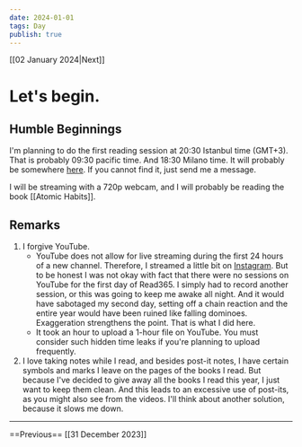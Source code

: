 ```yaml
---
date: 2024-01-01
tags: Day
publish: true
---
```


[[02 January 2024|Next]]

# Let's begin.

## Humble Beginnings

I'm planning to do the first reading session at 20:30 Istanbul time (GMT+3). That is probably 09:30 pacific time. And 18:30 Milano time. It will probably be somewhere [here](https://www.youtube.com/@read365org). If you cannot find it, just send me a message.

I will be streaming with a 720p webcam, and I will probably be reading the book [[Atomic Habits]].

## Remarks

1. I forgive YouTube.
	- YouTube does not allow for live streaming during the first 24 hours of a new channel. Therefore, I streamed a little bit on [Instagram](https://instagram.com/read365org). But to be honest I was not okay with fact that there were no sessions on YouTube for the first day of Read365. I simply had to record another session, or this was going to keep me awake all night. And it would have sabotaged my second day, setting off a chain reaction and the entire year would have been ruined like falling dominoes. Exaggeration strengthens the point. That is what I did here.
	- It took an hour to upload a 1-hour file on YouTube. You must consider such hidden time leaks if you're planning to upload frequently.
2. I love taking notes while I read, and besides post-it notes, I have certain symbols and marks I leave on the pages of the books I read. But because I've decided to give away all the books I read this year, I just want to keep them clean. And this leads to an excessive use of post-its, as you might also see from the videos. I'll think about another solution, because it slows me down.

---

==Previous== [[31 December 2023]]